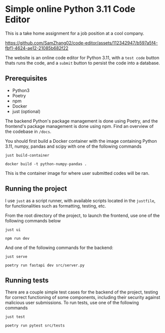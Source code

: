 # Simple online Python 3.11 Code Editor

This is a take home assignment for a job position at a cool company.

https://github.com/SamZhang02/code-editor/assets/112342947/b597a5f4-fbf1-4624-ae12-21085b682f22

The website is an online code editor for Python 3.11, with a `test code` button
thats runs the code, and a `submit` button to persist the code into a database.

## Prerequisites

- Python3
- Poetry
- npm
- Docker
- just (optional)

The backend Python's package management is done using Poetry, and the frontend's
package management is done using npm. Find an overview of the codebase in
`/docs`.

You should first build a Docker container with the image containing Python 3.11,
numpy, pandas and scipy with one of the following commands

```shell
just build-container
```

```shell
docker build -t python-numpy-pandas .
```

This is the container image for where user submitted codes will be ran.

## Running the project

I use `just` as a script runner, with available scripts located in the
`justfile`, for functionalities such as formatting, testing, etc.

From the root directory of the project, to launch the frontend, use one of the
following commands below

```shell
just ui
```

```shell
npm run dev
```

And one of the following commands for the backend:

```shell
just serve
```

```shell
poetry run fastapi dev src/server.py
```

## Running tests

There are a couple simple test cases for the backend of the project, testing for
correct functioning of some components, including their security against
malicious user submissions. To run tests, use one of the following commands

```shell
just test
```

```shell
poetry run pytest src/tests
```
